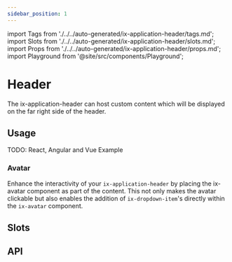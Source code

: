 ```yaml
---
sidebar_position: 1
---
```


import Tags from './../../auto-generated/ix-application-header/tags.md';
import Slots from './../../auto-generated/ix-application-header/slots.md';
import Props from './../../auto-generated/ix-application-header/props.md';
import Playground from '@site/src/components/Playground';

# Header

<Tags />

The ix-application-header can host custom content which will be displayed on the far right side of the header.

## Usage

TODO: React, Angular and Vue Example

<Playground name="application-header" examplesByName noMargin height="18rem"></Playground>

### Avatar

Enhance the interactivity of your `ix-application-header` by placing the ix-avatar component as part of the content. This not only makes the avatar clickable but also enables the addition of `ix-dropdown-item`'s directly within the `ix-avatar` component.

## Slots

<Slots />

## API

<Props />
